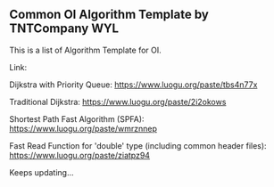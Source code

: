 ## Common OI Algorithm Template by TNTCompany WYL

This is a list of Algorithm Template for OI.

Link:

Dijkstra with Priority Queue: https://www.luogu.org/paste/tbs4n77x

Traditional Dijkstra: https://www.luogu.org/paste/2i2okows

Shortest Path Fast Algorithm (SPFA): https://www.luogu.org/paste/wmrznnep

Fast Read Function for 'double' type (including common header files): https://www.luogu.org/paste/ziatpz94

Keeps updating...
